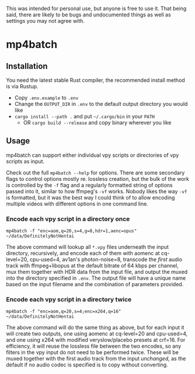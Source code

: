 This was intended for personal use, but anyone is free to use it. That being said, there are likely to be bugs and undocumented things as well as settings you may not agree with.

# mp4batch

## Installation

You need the latest stable Rust compiler, the recommended install method is via Rustup.

- Copy `.env.example` to `.env`
- Change the `OUTPUT_DIR` in `.env` to the default output directory you would like
- `cargo install --path .` and put `~/.cargo/bin` in your `PATH`
  - OR `cargo build --release` and copy binary wherever you like

## Usage

mp4batch can support either individual vpy scripts or directories of vpy scripts as input.

Check out the full `mp4batch --help` for options. There are some secondary flags to control options mostly re. lossless creation, but the bulk of the work is controlled by the `-f` flag and a regularly formatted string of options passed into it, similar to how ffmpeg's `-vf` works. Nobody likes the way `-vf` is formatted, but it was the best way I could think of to allow encoding multiple videos with different options in one command line.

### Encode each vpy script in a directory once

`mp4batch -f "enc=aom,q=20,s=4,g=8,hdr=1,aenc=opus" ~/data/DefinitelyNotHentai`

The above command will lookup all `*.vpy` files underneath the input directory, recursively, and encode each of them with aomenc at cq-level=20, cpu-used=4, av1an's photon-noise=8, transcode the _first_ audio track with ffmpeg+libopus at the default bitrate of 64 kbps per channel, mux them together with HDR data from the input file, and output the muxed into the directory specified in `.env`. The output file will have a unique name based on the input filename and the combination of parameters provided.

### Encode each vpy script in a directory twice

`mp4batch -f "enc=aom,q=20,s=4;enc=x264,q=16" ~/data/DefinitelyNotHentai`

The above command will do the same thing as above, but for each input it will create two outputs, one using aomenc at cq-level=20 and cpu-used=4, and one using x264 with modified veryslow/placebo presets at crf=16. For efficiency, it will reuse the lossless file between the two encodes, so any filters in the vpy input do not need to be performed twice. These will be muxed together with the first audio track from the input _unchanged_, as the default if no audio codec is specified is to copy without converting.
